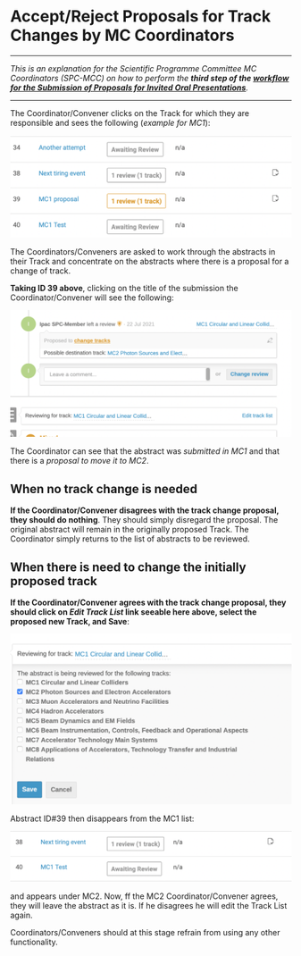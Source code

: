 # Accept/Reject Proposals for Track Changes by MC Coordinators

---

*This is an explanation for the Scientific Programme Committee MC Coordinators (SPC-MCC) on how to perform the **third step of the [workflow for the Submission of Proposals for Invited Oral Presentations](intro.md#normal-ipac-workflow)**.*

---

The Coordinator/Convener clicks on the Track for which they are responsible and sees the following (*example for MC1*):

![](img/abstracts_to_retrack.png)

The Coordinators/Conveners are asked to work through the abstracts in their Track and  concentrate on the abstracts where there is a proposal for a change of track.

**Taking ID 39 above**, clicking on the title of the submission the Coordinator/Convener will see the following:

![](img/reviews.png)

The Coordinator can see that the abstract was *submitted in MC1* and that there is a *proposal to move it to MC2*.

## When no track change is needed

**If the Coordinator/Convener disagrees with the track change proposal, they should do nothing**. They should simply disregard the proposal. The original abstract will remain in the originally proposed Track. The Coordinator simply returns to the list of abstracts to be reviewed.

## When there is need to change the initially proposed track

**If the Coordinator/Convener agrees with the track change proposal, they should click on *Edit Track List* link seeable here above, select the proposed new Track, and Save**:

![](img/track_change.png)

Abstract ID#39 then disappears from the MC1 list:

![](img/abstracts_list_wo_39.png)

and appears under MC2. Now, ff the MC2 Coordinator/Convener agrees, they will leave the abstract as it is. If he disagrees he will edit the Track List again.

Coordinators/Conveners should at this stage refrain from using any other functionality.
